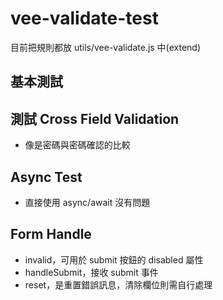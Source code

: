# vee-validate-test

目前把規則都放 utils/vee-validate.js 中(extend)

## 基本測試

## 測試 Cross Field Validation

- 像是密碼與密碼確認的比較

## Async Test

- 直接使用 async/await 沒有問題

## Form Handle

- invalid，可用於 submit 按鈕的 disabled 屬性
- handleSubmit，接收 submit 事件
- reset，是重置錯誤訊息，清除欄位則需自行處理

